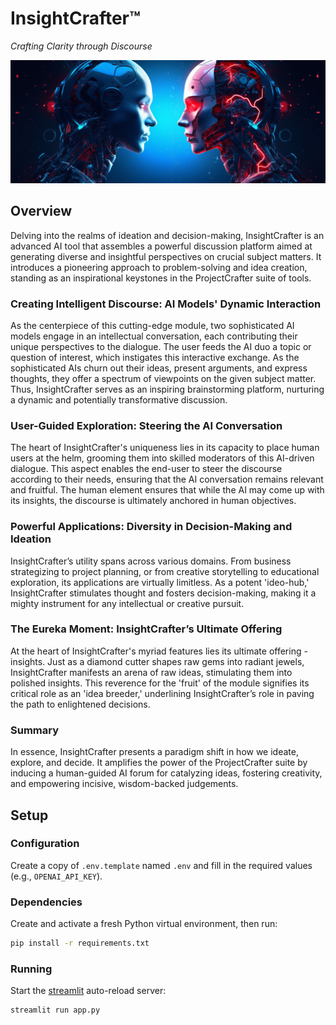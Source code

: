 # InsightCrafter™

_Crafting Clarity through Discourse_

<img src="static/hero.png" width="704" />

## Overview

Delving into the realms of ideation and decision-making, InsightCrafter is an advanced AI tool that assembles a powerful discussion platform aimed at generating diverse and insightful perspectives on crucial subject matters. It introduces a pioneering approach to problem-solving and idea creation, standing as an inspirational keystones in the ProjectCrafter suite of tools.

### Creating Intelligent Discourse: AI Models' Dynamic Interaction

As the centerpiece of this cutting-edge module, two sophisticated AI models engage in an intellectual conversation, each contributing their unique perspectives to the dialogue. The user feeds the AI duo a topic or question of interest, which instigates this interactive exchange. As the sophisticated AIs churn out their ideas, present arguments, and express thoughts, they offer a spectrum of viewpoints on the given subject matter. Thus, InsightCrafter serves as an inspiring brainstorming platform, nurturing a dynamic and potentially transformative discussion.

### User-Guided Exploration: Steering the AI Conversation

The heart of InsightCrafter's uniqueness lies in its capacity to place human users at the helm, grooming them into skilled moderators of this AI-driven dialogue. This aspect enables the end-user to steer the discourse according to their needs, ensuring that the AI conversation remains relevant and fruitful. The human element ensures that while the AI may come up with its insights, the discourse is ultimately anchored in human objectives.

### Powerful Applications: Diversity in Decision-Making and Ideation

InsightCrafter’s utility spans across various domains. From business strategizing to project planning, or from creative storytelling to educational exploration, its applications are virtually limitless. As a potent 'ideo-hub,' InsightCrafter stimulates thought and fosters decision-making, making it a mighty instrument for any intellectual or creative pursuit.

### The Eureka Moment: InsightCrafter’s Ultimate Offering

At the heart of InsightCrafter's myriad features lies its ultimate offering - insights. Just as a diamond cutter shapes raw gems into radiant jewels, InsightCrafter manifests an arena of raw ideas, stimulating them into polished insights. This reverence for the 'fruit' of the module signifies its critical role as an 'idea breeder,' underlining InsightCrafter’s role in paving the path to enlightened decisions.

### Summary

In essence, InsightCrafter presents a paradigm shift in how we ideate, explore, and decide. It amplifies the power of the ProjectCrafter suite by inducing a human-guided AI forum for catalyzing ideas, fostering creativity, and empowering incisive, wisdom-backed judgements.

## Setup

### Configuration

Create a copy of `.env.template` named `.env` and fill in the required values (e.g., `OPENAI_API_KEY`).

### Dependencies

Create and activate a fresh Python virtual environment, then run:

```bash
pip install -r requirements.txt
```

### Running

Start the [streamlit](https://streamlit.io/) auto-reload server:

```bash
streamlit run app.py
```
